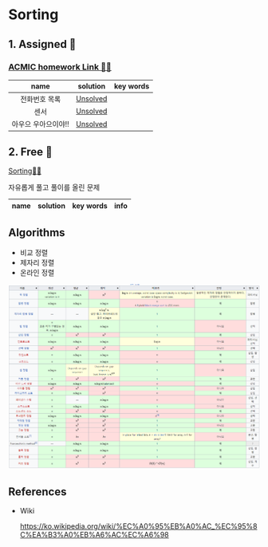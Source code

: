 # Sorting

## 1. Assigned 📌
### [ACMIC homework Link 👨‍💻](https://www.acmicpc.net/group/practice/9719/5)
|name|solution|key words|
|:-:|:-:|:-:|
전화번호 목록|[Unsolved](problems/전화번호-목록)|
센서|[Unsolved](problems/센서)|
아우으 우아으이야!!|[Unsolved](problems/아우으-우아으이야)|

## 2. Free 🤗
[Sorting👩‍💻](https://www.acmicpc.net/problemset?sort=ac_desc&algo=97)

자유롭게 풀고 풀이를 올린 문제

|name|solution|key words|info|
|:-:|:-:|:-:|:--|

## Algorithms



* 비교 정렬
* 제자리 정렬
* 온라인 정렬



<img src="docs/sort1.png">


## References 

* Wiki
  
  https://ko.wikipedia.org/wiki/%EC%A0%95%EB%A0%AC_%EC%95%8C%EA%B3%A0%EB%A6%AC%EC%A6%98